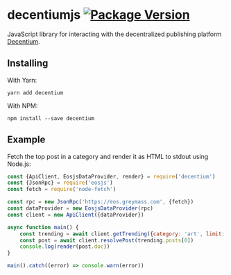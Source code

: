
# decentiumjs [![Package Version](https://img.shields.io/npm/v/decentium.svg?style=flat-square)](https://www.npmjs.com/package/decentium)

JavaScript library for interacting with the decentralized publishing platform [Decentium](https://decentium.org).


Installing
----------

With Yarn:

```
yarn add decentium
```

With NPM:

```
npm install --save decentium
```


Example
-------

Fetch the top post in a category and render it as HTML to stdout using Node.js:

```js
const {ApiClient, EosjsDataProvider, render} = require('decentium')
const {JsonRpc} = require('eosjs')
const fetch = require('node-fetch')

const rpc = new JsonRpc('https://eos.greymass.com', {fetch})
const dataProvider = new EosjsDataProvider(rpc)
const client = new ApiClient({dataProvider})

async function main() {
    const trending = await client.getTrending({category: 'art', limit: 1})
    const post = await client.resolvePost(trending.posts[0])
    console.log(render(post.doc))
}

main().catch((error) => console.warn(error))
```
